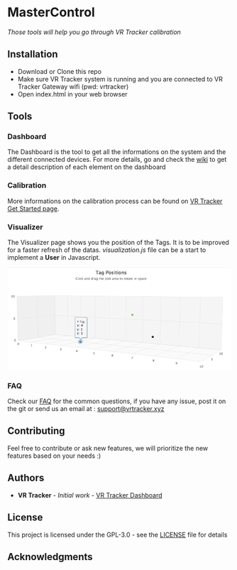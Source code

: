 # MasterControl

*Those tools will help you go through VR Tracker calibration*

## Installation
* Download or Clone this repo
* Make sure VR Tracker system is running and you are connected to VR Tracker Gateway wifi (pwd: vrtracker)
* Open index.html in your web browser

## Tools
### Dashboard
The Dashboard is the tool to get all the informations on the system and the different connected devices. For more details, go and check the [wiki](https://github.com/VR-Tracker/Master-Control/wiki/Dashboard) to get a detail description of each element on the dashboard

### Calibration
More informations on the calibration process can be found on [VR Tracker Get Started page](https://vrtracker.xyz/getstarted/).

### Visualizer
The Visualizer page shows you the position of the Tags. It is to be improved for a faster refresh of the datas.
*visualization.js* file can be a start to implement a **User** in Javascript.

![Visualizer](/img/visualizer.png)

### FAQ
Check our [FAQ](https://vrtracker.xyz/faq/) for the common questions, if you have any issue, post it on the git or send us an email at : support@vrtracker.xyz

## Contributing

Feel free to contribute or ask new features, we will prioritize the new features based on your needs :)

## Authors

* **VR Tracker** - *Initial work* - [VR Tracker Dashboard](https://github.com/VR-Tracker/Master-Contro)

## License

This project is licensed under the GPL-3.0 - see the [LICENSE](https://github.com/VR-Tracker/Master-Control/blob/master/LICENSE) file for details

## Acknowledgments
